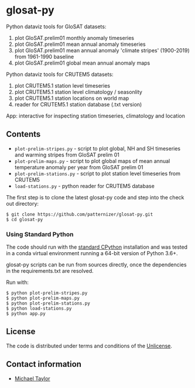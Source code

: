 # glosat-py

Python dataviz tools for GloSAT datasets:

1) plot GloSAT.prelim01 monthly anomaly timeseries
2) plot GloSAT.prelim01 mean annual anomaly timeseries
3) plot GloSAT.prelim01 mean annual anomaly 'climate stripes' (1900-2019) from 1961-1990 baseline
4) plot GloSAT.prelim01 global mean annual anomaly maps

Python dataviz tools for CRUTEM5 datasets:

1) plot CRUTEM5.1 station level timeseries
2) plot CRUTEM5.1 station level climatology / seasonlity
3) plot CRUTEM5.1 station locations on world map
4) reader for CRUTEM5.1 station database (.txt version)

App: interactive for inspecting station timeseries, climatology and location

## Contents

* `plot-prelim-stripes.py` - script to plot global, NH and SH timeseries and warming stripes from GloSAT prelim 01
* `plot-prelim-maps.py` - script to plot global maps of mean annual temperature anomaly per year from GloSAT prelim 01
* `plot-prelim-stations.py` - script to plot station level timeseries from CRUTEM5
* `load-stations.py` - python reader for CRUTEM5 database

The first step is to clone the latest glosat-py code and step into the check out directory: 

    $ git clone https://github.com/patternizer/glosat-py.git
    $ cd glosat-py

### Using Standard Python

The code should run with the [standard CPython](https://www.python.org/downloads/) installation and was tested 
in a conda virtual environment running a 64-bit version of Python 3.6+.

glosat-py scripts can be run from sources directly, once the dependencies in the requirements.txt are resolved.

Run with:

    $ python plot-prelim-stripes.py
    $ python plot-prelim-maps.py
    $ python plot-prelim-stations.py
    $ python load-stations.py
    $ python app.py

## License

The code is distributed under terms and conditions of the [Unlicense](https://github.com/patternizer/glosat-py/blob/master/LICENSE).

## Contact information

* [Michael Taylor](https://patternizer.github.io)

